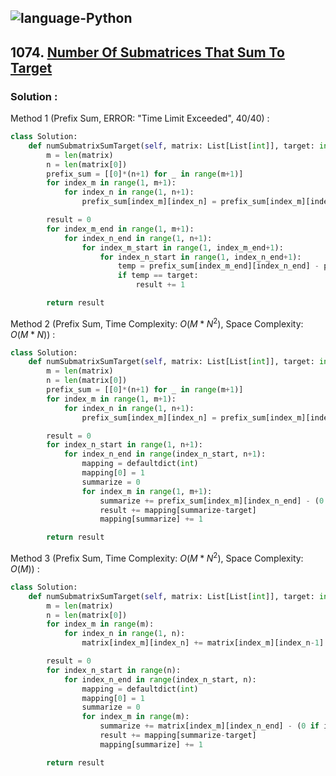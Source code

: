 ![language-Python](https://img.shields.io/badge/Python-ffd43b?style=for-the-badge&logo=PYTHON)
---

## 1074. [Number Of Submatrices That Sum To Target](https://leetcode.com/problems/number-of-submatrices-that-sum-to-target)

### Solution :

Method 1 (Prefix Sum, ERROR: "Time Limit Exceeded", 40/40) :
```python
class Solution:
    def numSubmatrixSumTarget(self, matrix: List[List[int]], target: int) -> int:
        m = len(matrix)
        n = len(matrix[0])
        prefix_sum = [[0]*(n+1) for _ in range(m+1)]
        for index_m in range(1, m+1):
            for index_n in range(1, n+1):
                prefix_sum[index_m][index_n] = prefix_sum[index_m][index_n-1] + prefix_sum[index_m-1][index_n] - prefix_sum[index_m-1][index_n-1] + matrix[index_m-1][index_n-1]

        result = 0
        for index_m_end in range(1, m+1):
            for index_n_end in range(1, n+1):
                for index_m_start in range(1, index_m_end+1):
                    for index_n_start in range(1, index_n_end+1):
                        temp = prefix_sum[index_m_end][index_n_end] - prefix_sum[index_m_end][index_n_start-1] - prefix_sum[index_m_start-1][index_n_end] + prefix_sum[index_m_start-1][index_n_start-1]
                        if temp == target:
                            result += 1

        return result
```

Method 2 (Prefix Sum, Time Complexity: $O(M*N^2)$, Space Complexity: $O(M*N)$) :
```python
class Solution:
    def numSubmatrixSumTarget(self, matrix: List[List[int]], target: int) -> int:
        m = len(matrix)
        n = len(matrix[0])
        prefix_sum = [[0]*(n+1) for _ in range(m+1)]
        for index_m in range(1, m+1):
            for index_n in range(1, n+1):
                prefix_sum[index_m][index_n] = prefix_sum[index_m][index_n-1] + matrix[index_m-1][index_n-1]

        result = 0
        for index_n_start in range(1, n+1):
            for index_n_end in range(index_n_start, n+1):
                mapping = defaultdict(int)
                mapping[0] = 1
                summarize = 0
                for index_m in range(1, m+1):
                    summarize += prefix_sum[index_m][index_n_end] - (0 if index_n_start <= 1 else prefix_sum[index_m][index_n_start-1])
                    result += mapping[summarize-target]
                    mapping[summarize] += 1

        return result
```

Method 3 (Prefix Sum, Time Complexity: $O(M*N^2)$, Space Complexity: $O(M)$) :
```python
class Solution:
    def numSubmatrixSumTarget(self, matrix: List[List[int]], target: int) -> int:
        m = len(matrix)
        n = len(matrix[0])
        for index_m in range(m):
            for index_n in range(1, n):
                matrix[index_m][index_n] += matrix[index_m][index_n-1]

        result = 0
        for index_n_start in range(n):
            for index_n_end in range(index_n_start, n):
                mapping = defaultdict(int)
                mapping[0] = 1
                summarize = 0
                for index_m in range(m):
                    summarize += matrix[index_m][index_n_end] - (0 if index_n_start <= 0 else matrix[index_m][index_n_start-1])
                    result += mapping[summarize-target]
                    mapping[summarize] += 1

        return result
```
